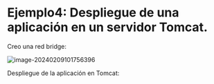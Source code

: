 #	Ejemplo4: Despliegue de una aplicación en un servidor Tomcat.

Creo una red bridge:

![image-20240209101756396](/home/linux/snap/typora/86/.config/Typora/typora-user-images/image-20240209101756396.png)

Despliegue de la aplicación en Tomcat:

